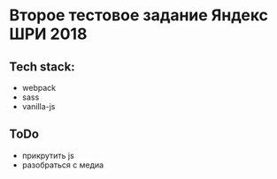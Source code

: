 # Второе тестовое задание Яндекс ШРИ 2018

## Tech stack:
* webpack
* sass
* vanilla-js

## ToDo
* прикрутить js
* разобраться с медиа
